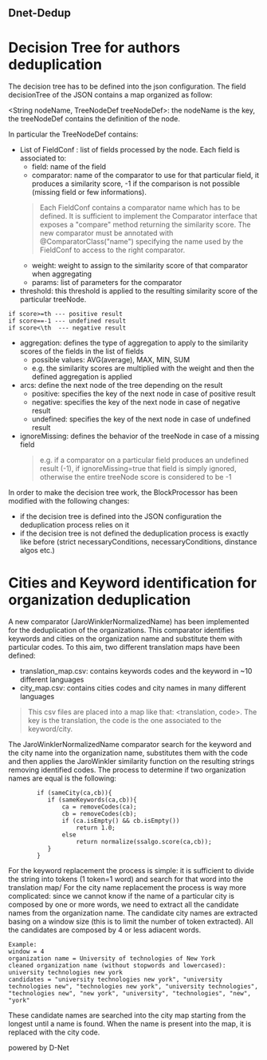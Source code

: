 ## Dnet-Dedup

# Decision Tree for authors deduplication

The decision tree has to be defined into the json configuration. The field decisionTree of the JSON contains a map organized as follow:

<String nodeName, TreeNodeDef treeNodeDef>: the nodeName is the key, the treeNodeDef contains the definition of the node.

In particular the TreeNodeDef contains:
 - List of FieldConf : list of fields processed by the node. Each field is associated to:
	 - field: name of the field
	 - comparator: name of the comparator to use for that particular field, it produces a similarity score, -1 if the comparison is not possible (missing field or few informations).
	> Each FieldConf contains a comparator name which has to be defined. It is sufficient to implement the Comparator interface that exposes a "compare" method returning the similarity score. The new comparator must be annotated with @ComparatorClass("name") specifying the name used by the FieldConf to access to the right comparator.
	 - weight: weight to assign to the similarity score of that comparator when aggregating
	 - params: list of parameters for the comparator
 - threshold: this threshold is applied to the resulting similarity score of the particular treeNode.
```
if score>=th --- positive result
if score==-1 --- undefined result
if score<\th  --- negative result
```
 - aggregation: defines the type of aggregation to apply to the similarity scores of the fields in the list of fields
	 - possible values: AVG(average), MAX, MIN, SUM
	 - e.g. the similarity scores are multiplied with the weight and then the defined aggregation is applied
 - arcs: define the next node of the tree depending on the result
	 - positive: specifies the key of the next node in case of positive result
	 - negative: specifies the key of the next node in case of negative result
	 - undefined: specifies the key of the next node in case of undefined result
 - ignoreMissing: defines the behavior of the treeNode in case of a missing field
	> e.g. if a comparator on a particular field produces an undefined result (-1), if ignoreMissing=true that field is simply ignored, otherwise the entire treeNode score is considered to be -1

In order to make the decision tree work, the BlockProcessor has been modified with the following changes:
 - if the decision tree is defined into the JSON configuration the deduplication process relies on it
 - if the decision tree is not defined the deduplication process is exactly like before (strict necessaryConditions, necessaryConditions, dinstance algos etc.)


# Cities and Keyword identification for organization deduplication

A new comparator (JaroWinklerNormalizedName) has been implemented for the deduplication of the organizations. This comparator identifies keywords and cities on the organization name and substitute them with particular codes.
To this aim, two different translation maps have been defined:
 - translation_map.csv: contains keywords codes and the keyword in ~10 different languages
 - city_map.csv: contains cities codes and city names in many different languages
> This csv files are placed into a map like that: <translation, code>. The key is the translation, the code is the one associated to the keyword/city. 

The JaroWinklerNormalizedName comparator search for the keyword and the city name into the organization name, substitutes them with the code and then applies the JaroWinkler similarity function on the resulting strings removing identified codes.
The process to determine if two organization names are equal is the following:
```
        if (sameCity(ca,cb)){
           if (sameKeywords(ca,cb)){
               ca = removeCodes(ca);
               cb = removeCodes(cb);
               if (ca.isEmpty() && cb.isEmpty())
                   return 1.0;
               else
                   return normalize(ssalgo.score(ca,cb));
           }
        }
```

For the keyword replacement the process is simple: it is sufficient to divide the string into tokens (1 token=1 word) and search for that word into the translation map/
For the city name replacement the process is way more complicated: since we cannot know if the name of a particular city is composed by one or more words, we need to extract all the candidate names from the organization name.
The candidate city names are extracted basing on a window size (this is to limit the number of token extracted). All the candidates are composed by 4 or less adiacent words.
```
Example:
window = 4
organization name = University of technologies of New York
cleaned organization name (without stopwords and lowercased): university technologies new york
candidates = "university technologies new york", "university technologies new", "technologies new york", "university technologies", "technologies new", "new york", "university", "technologies", "new", "york"
```
These candidate names are searched into the city map starting from the longest until a name is found. When the name is present into the map, it is replaced with the city code.

powered by D-Net
